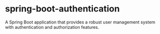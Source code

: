 # spring-boot-authentication
A Spring Boot application that provides a robust user management system with authentication and authorization features.

